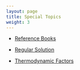 ```yaml
---
layout: page
title: Special Topics
weight: 3
---
```


- [Reference Books](http://shuanglinchen.com/special-topics/ref-books)

- [Regular Solution](http://shuanglinchen.com/special-topics/regular-solution)

- [Thermodynamic Factors](http://shuanglinchen.com/special-topics/thermo-factor)
 
